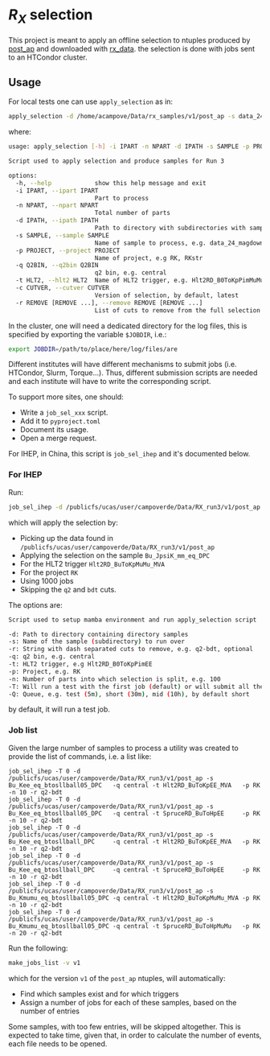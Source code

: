 # $R_X$ selection

This project is meant to apply an offline selection to ntuples produced by
[post_ap](https://github.com/acampove/post_ap/tree/main/src/post_ap_scripts)
and downloaded with
[rx_data](https://github.com/acampove/rx_data).
the selection is done with jobs sent to an HTCondor cluster.

## Usage

For local tests one can use `apply_selection` as in:

```bash
apply_selection -d /home/acampove/Data/rx_samples/v1/post_ap -s data_24_magdown_24c2 -r q2 bdt -q central -t Hlt2RD_B0ToKpPimMuMu -p RK -i 0 -n 900
```

where:

```bash
usage: apply_selection [-h] -i IPART -n NPART -d IPATH -s SAMPLE -p PROJECT -q Q2BIN -t HLT2 [-c CUTVER] [-r REMOVE [REMOVE ...]]

Script used to apply selection and produce samples for Run 3

options:
  -h, --help            show this help message and exit
  -i IPART, --ipart IPART
                        Part to process
  -n NPART, --npart NPART
                        Total number of parts
  -d IPATH, --ipath IPATH
                        Path to directory with subdirectories with samples
  -s SAMPLE, --sample SAMPLE
                        Name of sample to process, e.g. data_24_magdown_24c2
  -p PROJECT, --project PROJECT
                        Name of project, e.g RK, RKstr
  -q Q2BIN, --q2bin Q2BIN
                        q2 bin, e.g. central
  -t HLT2, --hlt2 HLT2  Name of HLT2 trigger, e.g. Hlt2RD_B0ToKpPimMuMu
  -c CUTVER, --cutver CUTVER
                        Version of selection, by default, latest
  -r REMOVE [REMOVE ...], --remove REMOVE [REMOVE ...]
                        List of cuts to remove from the full selection
```

In the cluster, one will need a dedicated directory for the log files, this is specified by exporting the variable `$JOBDIR`, i.e.:

```bash
export JOBDIR=/path/to/place/here/log/files/are
```

Different institutes will have different mechanisms to submit jobs (i.e. HTCondor, Slurm, Torque...). Thus, different submission scripts
are needed and each institute will have to write the corresponding script.

To support more sites, one should:

- Write a `job_sel_xxx` script.
- Add it to `pyproject.toml`
- Document its usage.
- Open a merge request.

For IHEP, in China, this script is `job_sel_ihep` and it's documented below.

### For IHEP

Run:

```bash
job_sel_ihep -d /publicfs/ucas/user/campoverde/Data/RX_run3/v1/post_ap -s Bu_JpsiK_mm_eq_DPC -q central -t Hlt2RD_BuToKpMuMu_MVA -p RK -n 1000 -r q2-bdt
```

which will apply the selection by:

- Picking up the data found in `/publicfs/ucas/user/campoverde/Data/RX_run3/v1/post_ap`
- Applying the selection on the sample `Bu_JpsiK_mm_eq_DPC`
- For the HLT2 trigger `Hlt2RD_BuToKpMuMu_MVA`
- For the project `RK`
- Using 1000 jobs
- Skipping the `q2` and `bdt` cuts.

The options are:

```bash
Script used to setup mamba environment and run apply_selection script

-d: Path to directory containing directory samples
-s: Name of the sample (subdirectory) to run over
-r: String with dash separated cuts to remove, e.g. q2-bdt, optional
-q: q2 bin, e.g. central
-t: HLT2 trigger, e.g Hlt2RD_B0ToKpPimEE
-p: Project, e.g. RK
-n: Number of parts into which selection is split, e.g. 100
-T: Will run a test with the first job (default) or will submit all the jobs
-Q: Queue, e.g. test (5m), short (30m), mid (10h), by default short
```

by default, it will run a test job.


### Job list

Given the large number of samples to process a utility was created to provide the list of commands, i.e. a list like:

```
job_sel_ihep -T 0 -d /publicfs/ucas/user/campoverde/Data/RX_run3/v1/post_ap -s Bu_Kee_eq_btosllball05_DPC   -q central -t Hlt2RD_BuToKpEE_MVA   -p RK -n 10 -r q2-bdt
job_sel_ihep -T 0 -d /publicfs/ucas/user/campoverde/Data/RX_run3/v1/post_ap -s Bu_Kee_eq_btosllball05_DPC   -q central -t SpruceRD_BuToHpEE     -p RK -n 10 -r q2-bdt
job_sel_ihep -T 0 -d /publicfs/ucas/user/campoverde/Data/RX_run3/v1/post_ap -s Bu_Kee_eq_btosllball_DPC     -q central -t Hlt2RD_BuToKpEE_MVA   -p RK -n 10 -r q2-bdt
job_sel_ihep -T 0 -d /publicfs/ucas/user/campoverde/Data/RX_run3/v1/post_ap -s Bu_Kee_eq_btosllball_DPC     -q central -t SpruceRD_BuToHpEE     -p RK -n 10 -r q2-bdt
job_sel_ihep -T 0 -d /publicfs/ucas/user/campoverde/Data/RX_run3/v1/post_ap -s Bu_Kmumu_eq_btosllball05_DPC -q central -t Hlt2RD_BuToKpMuMu_MVA -p RK -n 10 -r q2-bdt
job_sel_ihep -T 0 -d /publicfs/ucas/user/campoverde/Data/RX_run3/v1/post_ap -s Bu_Kmumu_eq_btosllball05_DPC -q central -t SpruceRD_BuToHpMuMu   -p RK -n 20 -r q2-bdt
```

Run the following:

```bash
make_jobs_list -v v1
```

which for the version `v1` of the `post_ap` ntuples, will automatically:

- Find which samples exist and for which triggers
- Assign a number of jobs for each of these samples, based on the number of entries

Some samples, with too few entries, will be skipped altogether. 
This is expected to take time, given that, in order to calculate the number of events, each file needs
to be opened.
